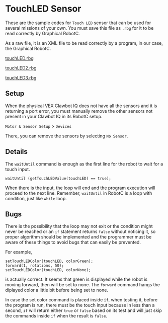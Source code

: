 # TouchLED Sensor
These are the sample codes for `Touch LED` sensor that can be used for
several missions of your own. You must save this file as `.rbg` for
it to be read correctly by Graphical RobotC. 

As a raw file, it is
an XML file to be read correctly by a program, in our case,
the Graphical RobotC.

[touchLED.rbg](https://raw.githubusercontent.com/xdvrx1/ROBOTC/master/graphical/touchLED/touchLED.rbg)

[touchLED2.rbg](https://raw.githubusercontent.com/xdvrx1/ROBOTC/master/graphical/touchLED/touchLED2.rbg)

[touchLED3.rbg](https://raw.githubusercontent.com/xdvrx1/ROBOTC/master/graphical/touchLED/touchLED3.rbg)

## Setup
When the physical VEX Clawbot IQ does not have all the sensors
and it is returning a port error,
you must manually remove the other sensors not present in your
Clawbot IQ in its RobotC setup.

`Motor & Sensor Setup` > `Devices`

There, you can remove the sensors by selecting `No Sensor`.

## Details
The `waitUntil` command is enough as the first line for the robot
to wait for a touch input.

`waitUntil (getTouchLEDValue(touchLED) == true);`

When there is the input, the loop will end and the program
execution will proceed to the next line. Remember, `waitUntil`
in RobotC is a loop with condition, just like `while` loop.

## Bugs
There is the possibility that the loop may not exit or
the condition might never be reached
or an `if` statement returns `false` without noticing it,
so proper algorithm should be implemented and the 
programmer must be aware of these things to avoid bugs
that can easily be prevented.

For example,

```
setTouchLEDColor(touchLED, colorGreen);
forward(1, rotations, 50);
setTouchLEDColor(touchLED, colorNone);
```

is actually correct. It seems that green is displayed
while the robot is moving forward, then will be set
to none. The `forward` command hangs the diplayed color a little
bit before being set to none. 

In case the set color command is placed
inside `if`, when testing it, before the program is run,
there must be the touch input because in less than
a second, `if` will return either `true` or `false`
based on its test and
will just skip the commands inside `if` when
the result is `false`.
